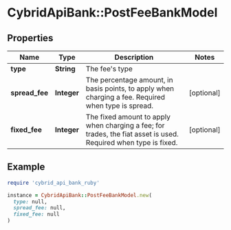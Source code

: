 # CybridApiBank::PostFeeBankModel

## Properties

| Name | Type | Description | Notes |
| ---- | ---- | ----------- | ----- |
| **type** | **String** | The fee&#39;s type |  |
| **spread_fee** | **Integer** | The percentage amount, in basis points, to apply when charging a fee. Required when type is spread. | [optional] |
| **fixed_fee** | **Integer** | The fixed amount to apply when charging a fee; for trades, the fiat asset is used. Required when type is fixed. | [optional] |

## Example

```ruby
require 'cybrid_api_bank_ruby'

instance = CybridApiBank::PostFeeBankModel.new(
  type: null,
  spread_fee: null,
  fixed_fee: null
)
```

